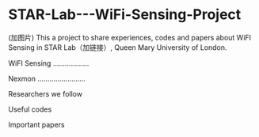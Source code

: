 # STAR-Lab---WiFi-Sensing-Project
(加图片)
This a project to share experiences, codes and papers about WiFI Sensing in STAR Lab（加链接）, Queen Mary University of London.


WiFI Sensing ………………


Nexmon ……………………


Researchers we follow


Useful codes


Important papers
